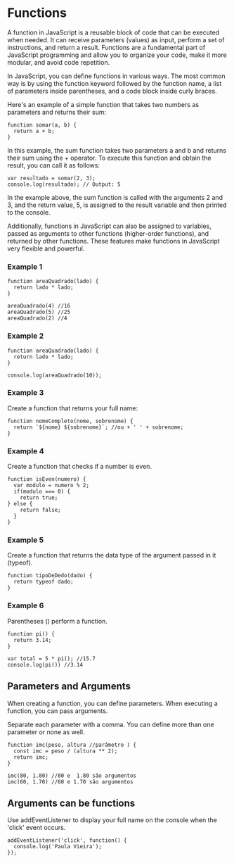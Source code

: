 # Functions

A function in JavaScript is a reusable block of code that can be executed when needed. It can receive parameters (values) as input, perform a set of instructions, and return a result. Functions are a fundamental part of JavaScript programming and allow you to organize your code, make it more modular, and avoid code repetition.

In JavaScript, you can define functions in various ways. The most common way is by using the function keyword followed by the function name, a list of parameters inside parentheses, and a code block inside curly braces.

Here's an example of a simple function that takes two numbers as parameters and returns their sum:

```
function somar(a, b) {
  return a + b;
}
```

In this example, the sum function takes two parameters a and b and returns their sum using the + operator. To execute this function and obtain the result, you can call it as follows:

```
var resultado = somar(2, 3);
console.log(resultado); // Output: 5
```

In the example above, the sum function is called with the arguments 2 and 3, and the return value, 5, is assigned to the result variable and then printed to the console.

Additionally, functions in JavaScript can also be assigned to variables, passed as arguments to other functions (higher-order functions), and returned by other functions. These features make functions in JavaScript very flexible and powerful.

### Example 1

```
function areaQuadrado(lado) {
  return lado * lado;
}

areaQuadrado(4) //16
areaQuadrado(5) //25
areaQuadrado(2) //4
```

### Example 2

```
function areaQuadrado(lado) {
  return lado * lado;
}

console.log(areaQuadrado(10));

```

### Example 3

Create a function that returns your full name:

```
function nomeCompleto(nome, sobrenome) {
  return `${nome} ${sobrenome}`; //ou + ' ' + sobrenome;
}
```

### Example 4

Create a function that checks if a number is even.

```
function isEven(numero) {
  var modulo = numero % 2;
  if(modulo === 0) {
    return true;
} else {
    return false;
  }
}
```

### Example 5

Create a function that returns the data type of the argument passed in it (typeof).

```
function tipoDeDedo(dado) {
  return typeof dado;
}
```

### Example 6

Parentheses () perform a function.

```
function pi() {
  return 3.14;
}

var total = 5 * pi(); //15.7
console.log(pi()) //3.14
```

## Parameters and Arguments

When creating a function, you can define parameters. When executing a function, you can pass arguments.

Separate each parameter with a comma. You can define more than one parameter or none as well.

```
function imc(peso, altura //parâmetro ) {
  const imc = peso / (altura ** 2);
  return imc;
}

imc(80, 1.80) //80 e  1.80 são argumentos
imc(60, 1.70) //60 e 1.70 são argumentos
```

## Arguments can be functions

Use addEventListener to display your full name on the console when the 'click' event occurs.

```
addEventListener('click', function() {
  console.log('Paula Vieira');
});
```
